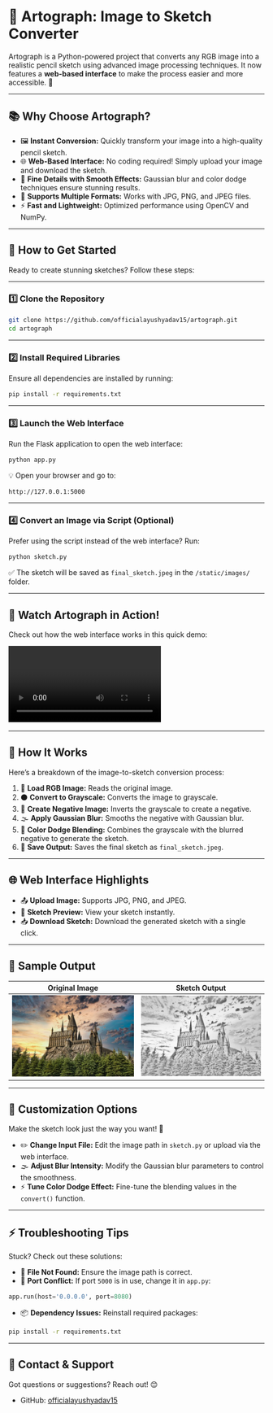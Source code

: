 # 🎨 **Artograph: Image to Sketch Converter**

Artograph is a Python-powered project that converts any RGB image into a realistic pencil sketch using advanced image processing techniques. It now features a **web-based interface** to make the process easier and more accessible. 🚀

---

## 📚 **Why Choose Artograph?**
- 🖼️ **Instant Conversion:** Quickly transform your image into a high-quality pencil sketch.
- 🌐 **Web-Based Interface:** No coding required! Simply upload your image and download the sketch.
- 🎨 **Fine Details with Smooth Effects:** Gaussian blur and color dodge techniques ensure stunning results.
- 💾 **Supports Multiple Formats:** Works with JPG, PNG, and JPEG files.
- ⚡ **Fast and Lightweight:** Optimized performance using OpenCV and NumPy.

---

## 🚀 **How to Get Started**
Ready to create stunning sketches? Follow these steps:

---

### 1️⃣ **Clone the Repository**
```bash
git clone https://github.com/officialayushyadav15/artograph.git
cd artograph
```

---

### 2️⃣ **Install Required Libraries**
Ensure all dependencies are installed by running:
```bash
pip install -r requirements.txt
```

---

### 3️⃣ **Launch the Web Interface**
Run the Flask application to open the web interface:
```bash
python app.py
```
💡 Open your browser and go to:
```
http://127.0.0.1:5000
```

---

### 4️⃣ **Convert an Image via Script (Optional)**
Prefer using the script instead of the web interface? Run:
```bash
python sketch.py
```
✅ The sketch will be saved as `final_sketch.jpeg` in the `/static/images/` folder.

---

## 🎥 **Watch Artograph in Action!**
Check out how the web interface works in this quick demo:

![Artograph Demo](video/output.mp4)

---

## 📝 **How It Works**
Here’s a breakdown of the image-to-sketch conversion process:

1. 🎯 **Load RGB Image:** Reads the original image.
2. ⚫ **Convert to Grayscale:** Converts the image to grayscale.
3. 🔁 **Create Negative Image:** Inverts the grayscale to create a negative.
4. 🌫️ **Apply Gaussian Blur:** Smooths the negative with Gaussian blur.
5. 🎨 **Color Dodge Blending:** Combines the grayscale with the blurred negative to generate the sketch.
6. 💾 **Save Output:** Saves the final sketch as `final_sketch.jpeg`.

---

## 🌐 **Web Interface Highlights**
- 📤 **Upload Image:** Supports JPG, PNG, and JPEG.
- 🎨 **Sketch Preview:** View your sketch instantly.
- 📥 **Download Sketch:** Download the generated sketch with a single click.

---

## 📸 **Sample Output**
| Original Image       | Sketch Output         |
|---------------------|-----------------------|
| ![Original](image.jpg) | ![Sketch](final_sketch.jpeg) |

---

## 🧩 **Customization Options**
Make the sketch look just the way you want! 🎨

- ✏️ **Change Input File:** Edit the image path in `sketch.py` or upload via the web interface.
- 🌫️ **Adjust Blur Intensity:** Modify the Gaussian blur parameters to control the smoothness.
- ⚡ **Tune Color Dodge Effect:** Fine-tune the blending values in the `convert()` function.

---

## ⚡️ **Troubleshooting Tips**
Stuck? Check out these solutions:

- 📝 **File Not Found:** Ensure the image path is correct.
- 🔌 **Port Conflict:** If port `5000` is in use, change it in `app.py`:
```python
app.run(host='0.0.0.0', port=8080)
```
- 📦 **Dependency Issues:** Reinstall required packages:
```bash
pip install -r requirements.txt
```

---

## 📧 **Contact & Support**
Got questions or suggestions? Reach out! 😊
- GitHub: [officialayushyadav15](https://github.com/officialayushyadav15)


